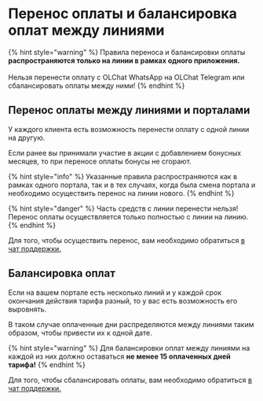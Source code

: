 # Перенос оплаты и балансировка оплат между линиями

{% hint style="warning" %}
Правила переноса и балансировки оплаты **распространяются только на линии в рамках одного приложения.** \
\
Нельзя перенести оплату с OLChat WhatsApp на OLChat Telegram или сбалансировать оплаты между ними!
{% endhint %}

## Перенос оплаты между линиями и порталами

У каждого клиента есть возможность перенести оплату с одной линии на другую.&#x20;

Если ранее вы принимали участие в акции с добавлением бонусных месяцев, то при переносе оплаты бонусы не сгорают.&#x20;

{% hint style="info" %}
Указанные правила распространяются как в рамках одного портала, так и в тех случаях, когда была смена портала и необходимо осуществить перенос на линии нового.&#x20;
{% endhint %}

{% hint style="danger" %}
Часть средств с линии перенести нельзя! Перенос оплаты осуществляется только полностью с линии на линию.&#x20;
{% endhint %}

Для того, чтобы осуществить перенос, вам необходимо обратиться [в чат поддержки. ](https://auth2.bitrix24.net/oauth/select/?preset=im\&IM\_DIALOG=networkLines7c380c91ab28dacab02d3af93fecdbf9)

## Балансировка оплат

Если на вашем портале есть несколько линий и у каждой срок окончания действия тарифа разный, то у вас есть возможность его выровнять.&#x20;

В таком случае оплаченные дни распределяются между линиями таким образом, чтобы привести их к одной дате.&#x20;

{% hint style="warning" %}
Для балансировки оплат между линиями на каждой из них должно оставаться **не менее 15 оплаченных дней тарифа!**
{% endhint %}

Для того, чтобы сбалансировать оплаты, вам необходимо обратиться [в чат поддержки. ](https://auth2.bitrix24.net/oauth/select/?preset=im\&IM\_DIALOG=networkLines7c380c91ab28dacab02d3af93fecdbf9)
